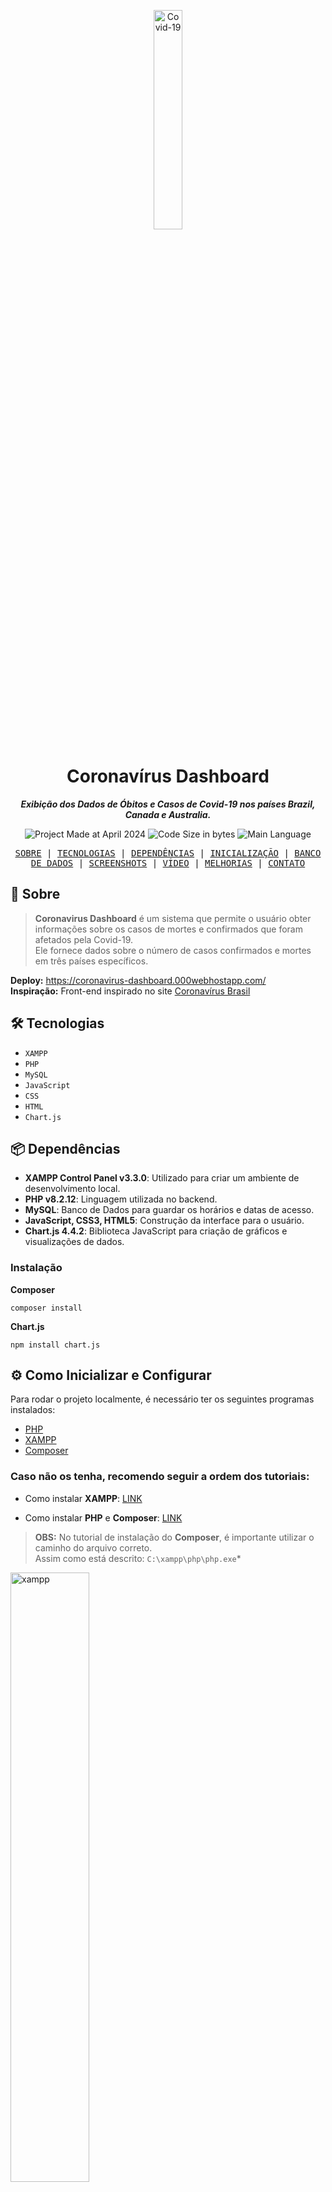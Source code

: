 <p align="center">
<img src="readme-files/covid-19.png"  alt="Covid-19" width="30%"/>
</p>

<h1 align="center">
    Coronavírus Dashboard
</h1>

<p align="center">
   <b><i>Exibição dos Dados de Óbitos e Casos de Covid-19 nos países Brazil, Canada e Australia.</i></b><br>
</p>


<p align="center">
        <img alt="Project Made at April 2024" src="https://img.shields.io/badge/%20%20criação-abril%2F2024-be0ea3">
        <img alt="Code Size in bytes" src="https://img.shields.io/github/languages/code-size/kellymoreira/Coronavirus-Dashboard?color=25beae" />
	<img alt="Main Language" src="https://img.shields.io/github/languages/top/kellymoreira/Coronavirus-Dashboard?color=be0ea3"/>
      <!--  <img alt="Project Status" src="https://img.shields.io/badge/status-completed-25beae"> -->
</p>


<p align="center">
    <samp>
    <a href="#Sobre">SOBRE</a>
   | <a href="#Tecnologias">TECNOLOGIAS</a>
   | <a href="#Dependências">DEPENDÊNCIAS</a>
   | <a href="#Inicialização">INICIALIZAÇÃO</a>
   | <a href="#BD">BANCO DE DADOS</a>
   | <a href="#Screenshots">SCREENSHOTS</a>
   | <a href="#Vídeo">VÍDEO</a>
   | <a href="#Melhorias">MELHORIAS</a>
   | <a href="#Contato">CONTATO</a>
     </samp>
</p>


<h2 id="Sobre">📜 Sobre</h2>

>**Coronavirus Dashboard** é um sistema que permite o usuário obter informações sobre os casos de mortes e confirmados que foram afetados pela Covid-19. <br>
>Ele fornece dados sobre o número de casos confirmados e mortes em três países específicos. <br>

**Deploy:** https://coronavirus-dashboard.000webhostapp.com/ 
<br>
**Inspiração:** Front-end inspirado no site [Coronavírus Brasil](https://covid.saude.gov.br/)

<h2 id="Tecnologias">🛠️ Tecnologias</h2>

- `XAMPP`
- `PHP`
- `MySQL`
- `JavaScript`
- `CSS`
- `HTML`
- `Chart.js`

<h2 id="Dependências">📦 Dependências</h2>

- **XAMPP Control Panel v3.3.0**: Utilizado para criar um ambiente de desenvolvimento local.
- **PHP v8.2.12**: Linguagem utilizada no backend.
- **MySQL**: Banco de Dados para guardar os horários e datas de acesso.
- **JavaScript, CSS3, HTML5**: Construção da interface para o usuário.
- **Chart.js 4.4.2**: Biblioteca JavaScript para criação de gráficos e visualizações de dados.

### Instalação
**Composer**
````
composer install
````
**Chart.js**
````
npm install chart.js
````


<h2 id="Inicialização">⚙️ Como Inicializar e Configurar</h2>

Para rodar o projeto localmente, é necessário ter os seguintes programas instalados:
- [PHP](https://www.php.net/)
- [XAMPP](https://www.apachefriends.org/index.html)
- [Composer](https://getcomposer.org/)

### Caso não os tenha, recomendo seguir a ordem dos tutoriais:
- Como instalar **XAMPP**:
   [LINK](https://www.youtube.com/watch?v=VCHXCusltqI)

- Como instalar **PHP** e **Composer**: 
   [LINK](https://www.youtube.com/watch?v=pS0U-PsXUlg)

>**OBS:**  No tutorial de instalação do **Composer**, é importante utilizar o caminho do arquivo correto. <br>
Assim como está descrito: `C:\xampp\php\php.exe`* <br>

<img src="readme-files/xampp-location.png"  alt="xampp" width="50%"/>


## Dependências Instaladas? Vamos rodar:
- Abra o **XAMPP** e clique no botão `start` dos serviços `Apache` e `MySQL`

- Com os serviços rodando, abra o diretório local `C:\xampp\htdocs` e clone o projeto:
````
$ git clone https://github.com/kellymoreira/Coronavirus-Dashboard.git
````
**Importante** 
<br>
Tenha certeza de abrir o arquivo `coronavirus-dashboard` na localização:
`C:\xampp\htdocs\coronavirus-dashboard`

Com tudo funcionando, digite no navegador: <br>
http://localhost/coronavirus-dashboard/



<h2 id="BD">🗃️ Banco de Dados</h2>

**phpMyAdmin** foi utilizado para administrar os dados de acesso aos logs:
- Data e horário do último acesso `(dd/mm/aaaa - hh:mm:ss)`
- Qual país foi consultado `(Brazil, Australia ou Canada)`

### Configurando:

Crie um arquivo `.env` com as informações específicas do Banco de Dados criado
```
DB_HOST=host
DB_NAME=database
DB_USER=user
DB_PASSWORD=password
```

**SQL preview**
```sql
CREATE TABLE `covid_19`.`access_records` (
`id` INT NULL AUTO_INCREMENT , 
`access_date_time` DATETIME NOT NULL , 
`country` VARCHAR(50) NOT NULL , 
PRIMARY KEY (`id`)) ENGINE = InnoDB;
```




Para a conexão funcionar corretamente, vale ressaltar a importância de possuir uma senha configurada. <br>
Quando acessado o Banco de Dados de início, não há uma senha pré-configurada.
Caso não possuir, assista esse vídeo para configurar uma: [LINK](https://youtu.be/LltCLFxQ2Yk?si=LBwfhjo7HOrWLCBH)




<h2 id="Screenshots">📸 Screenshots</h2>

<img src="readme-files/I-screenshot.png"  alt="xampp" width="100%"/>

<img src="readme-files/II-screenshot.png"  alt="xampp" width="100%"/>

<img src="readme-files/III-screenshot.png"  alt="xampp" width="100%"/>

<h2 id="Vídeo">🎥 Vídeo Preview</h2>

https://github.com/kellymoreira/Coronavirus-Dashboard/assets/129607885/7598248c-ab0b-45e1-a49a-146f2e585b49




<h2 id="Melhorias">💡 Melhorias em mente</h2>

- **Interface**: Separar 'Países Disponíveis' e 'Dados do País' em duas colunas.
- **Apariçãos dos Dados**: Ao invés do padrão ser 'Brazil', mostrar primeiro que o usuário deve escolher um país, e então mostrar os dados.
- **Barra de Navegação**: Adicionar uma barra de navegação no canto superior direito.
- **Responsividade**: Organizar de maneira mais precisa como o site é visualizado por diferentes dispositivos



<h2 id="Contato">☎️ Contato</h2>

<a href="https://www.linkedin.com/in/kelly-cristina-moreira/">
    <img src="readme-files/linkedin.png" alt="LinkedIn Icon" width="7%" />
</a>
<a href="mailto:kelly.moreira0510@gmail.com">
    <img src="readme-files/gmail.png" alt="Gmail Icon" width="7%" />
</a>

<br>

<br>
<p align="left">
  <img src="https://visitor-badge.laobi.icu/badge?page_id=kellymoreira/Coronavirus-Dashboard&right_color=HotPink">
</p>
